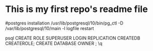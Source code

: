# This is my first repo's readme file
#postgres installation
/usr/lib/postgresql/10/bin/pg_ctl -D /var/lib/postgresql/10/main -l logfile restart

psql
CREATE ROLE <username> SUPERUSER LOGIN REPLICATION CREATEDB CREATEROLE;
CREATE DATABASE <username> OWNER <username>;
\q